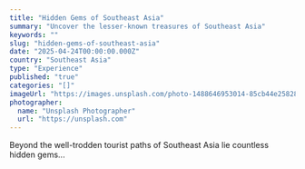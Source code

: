 ```yaml
---
title: "Hidden Gems of Southeast Asia"
summary: "Uncover the lesser-known treasures of Southeast Asia"
keywords: ""
slug: "hidden-gems-of-southeast-asia"
date: "2025-04-24T00:00:00.000Z"
country: "Southeast Asia"
type: "Experience"
published: "true"
categories: "[]"
imageUrl: "https://images.unsplash.com/photo-1488646953014-85cb44e25828?q=80&w=1935&auto=format&fit=crop&ixlib=rb-4.0.3&ixid=M3wxMjA3fDB8MHxwaG90by1wYWdlfHx8fGVufDB8fHx8fA%3D%3D"
photographer:
  name: "Unsplash Photographer"
  url: "https://unsplash.com"
---
```




Beyond the well-trodden tourist paths of Southeast Asia lie countless hidden gems...
